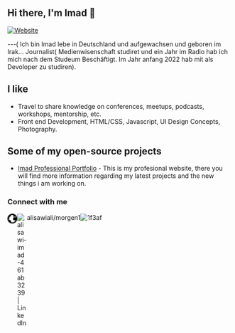 ## Hi there, I'm Imad 👋

[![Website](https://img.shields.io/website?label=alisawiali.github.io&style=for-the-badge&url=https%3A%2F%2Falisawiali.github.io)](https://alisawiali.github.io)


---( Ich bin Imad lebe in Deutschland und aufgewachsen und geboren im Irak... Journalist( Medienwisenschaft studiret und ein Jahr im Radio hab ich mich nach dem Studeum Beschäftigt. Im Jahr anfang 2022 hab  mit als Devoloper zu studiren).



## I like

- Travel to share knowledge on conferences, meetups, podcasts, workshops, mentorship, etc.
- Front end Development, HTML/CSS, Javascript, UI Design Concepts, Photography.


## Some of my open-source projects

- [Imad Professional Portfolio](https://alisawiali.github.io/) - This is my profesional website, there you will find more information regarding my latest projects and the new things i am working on.


### Connect with me

[<img align="left" alt="alisawiali.github.io" width="22px" src="https://raw.githubusercontent.com/iconic/open-iconic/master/svg/globe.svg" />][website]
[<img align="left" alt="alisawi-imad-461ab3239 | LinkedIn" width="22px" src="https://cdn.jsdelivr.net/npm/simple-icons@v3/icons/linkedin.svg" />][linkedin]


[website]: https://alisawiali.github.io
[linkedin]:https://www.linkedin.com/in/alisawi-imad-461ab3239/
alisawiali/morgen1![1f3af](https://user-images.githubusercontent.com/108985979/185974910-74d63b46-83ab-4840-847e-e1de440de10a.png)

